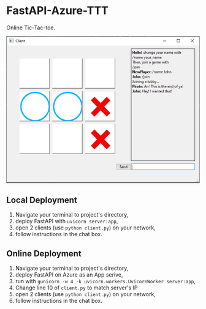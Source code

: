 # FastAPI-Azure-TTT
 Online Tic-Tac-toe.
 
![](media/image1.png)  


## Local Deployment
1.  Navigate your terminal to project's directory,
2.  deploy FastAPI with `uvicorn server:app`,
4.  open 2 clients (use `python client.py`) on your network,
5.  follow instructions in the chat box.

## Online Deployment
1.  Navigate your terminal to project's directory,
2.  deploy FastAPI on Azure as an App serive,
3.  run with `gunicorn -w 4 -k uvicorn.workers.UvicornWorker server:app`,
4.  Change line 10 of `client.py` to match server's IP
5.  open 2 clients (use `python client.py`) on your network,
6.  follow instructions in the chat box.

